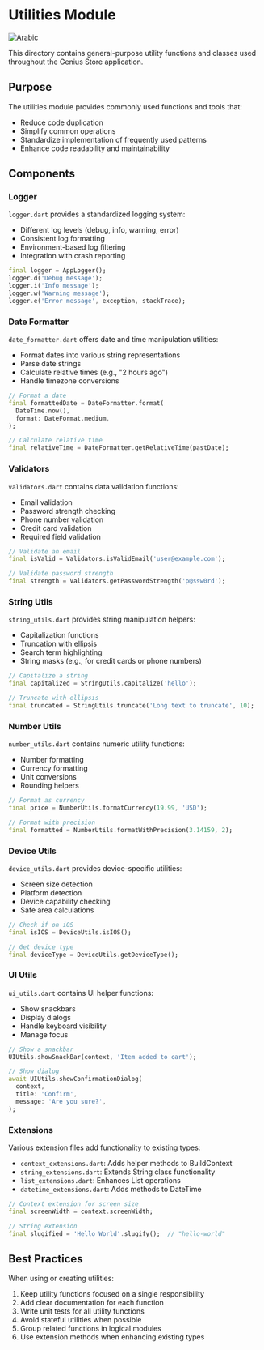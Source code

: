 # Utilities Module

[![Arabic](https://img.shields.io/badge/Language-Arabic-blueviolet?style=for-the-badge)](README-ar.md)

This directory contains general-purpose utility functions and classes used throughout the Genius Store application.

## Purpose

The utilities module provides commonly used functions and tools that:

- Reduce code duplication
- Simplify common operations
- Standardize implementation of frequently used patterns
- Enhance code readability and maintainability

## Components

### Logger

`logger.dart` provides a standardized logging system:

- Different log levels (debug, info, warning, error)
- Consistent log formatting
- Environment-based log filtering
- Integration with crash reporting

```dart
final logger = AppLogger();
logger.d('Debug message');
logger.i('Info message');
logger.w('Warning message');
logger.e('Error message', exception, stackTrace);
```

### Date Formatter

`date_formatter.dart` offers date and time manipulation utilities:

- Format dates into various string representations
- Parse date strings
- Calculate relative times (e.g., "2 hours ago")
- Handle timezone conversions

```dart
// Format a date
final formattedDate = DateFormatter.format(
  DateTime.now(),
  format: DateFormat.medium,
);

// Calculate relative time
final relativeTime = DateFormatter.getRelativeTime(pastDate);
```

### Validators

`validators.dart` contains data validation functions:

- Email validation
- Password strength checking
- Phone number validation
- Credit card validation
- Required field validation

```dart
// Validate an email
final isValid = Validators.isValidEmail('user@example.com');

// Validate password strength
final strength = Validators.getPasswordStrength('p@ssw0rd');
```

### String Utils

`string_utils.dart` provides string manipulation helpers:

- Capitalization functions
- Truncation with ellipsis
- Search term highlighting
- String masks (e.g., for credit cards or phone numbers)

```dart
// Capitalize a string
final capitalized = StringUtils.capitalize('hello');

// Truncate with ellipsis
final truncated = StringUtils.truncate('Long text to truncate', 10);
```

### Number Utils

`number_utils.dart` contains numeric utility functions:

- Number formatting
- Currency formatting
- Unit conversions
- Rounding helpers

```dart
// Format as currency
final price = NumberUtils.formatCurrency(19.99, 'USD');

// Format with precision
final formatted = NumberUtils.formatWithPrecision(3.14159, 2);
```

### Device Utils

`device_utils.dart` provides device-specific utilities:

- Screen size detection
- Platform detection
- Device capability checking
- Safe area calculations

```dart
// Check if on iOS
final isIOS = DeviceUtils.isIOS();

// Get device type
final deviceType = DeviceUtils.getDeviceType();
```

### UI Utils

`ui_utils.dart` contains UI helper functions:

- Show snackbars
- Display dialogs
- Handle keyboard visibility
- Manage focus

```dart
// Show a snackbar
UIUtils.showSnackBar(context, 'Item added to cart');

// Show dialog
await UIUtils.showConfirmationDialog(
  context,
  title: 'Confirm',
  message: 'Are you sure?',
);
```

### Extensions

Various extension files add functionality to existing types:

- `context_extensions.dart`: Adds helper methods to BuildContext
- `string_extensions.dart`: Extends String class functionality
- `list_extensions.dart`: Enhances List operations
- `datetime_extensions.dart`: Adds methods to DateTime

```dart
// Context extension for screen size
final screenWidth = context.screenWidth;

// String extension
final slugified = 'Hello World'.slugify();  // "hello-world"
```

## Best Practices

When using or creating utilities:

1. Keep utility functions focused on a single responsibility
2. Add clear documentation for each function
3. Write unit tests for all utility functions
4. Avoid stateful utilities when possible
5. Group related functions in logical modules
6. Use extension methods when enhancing existing types
